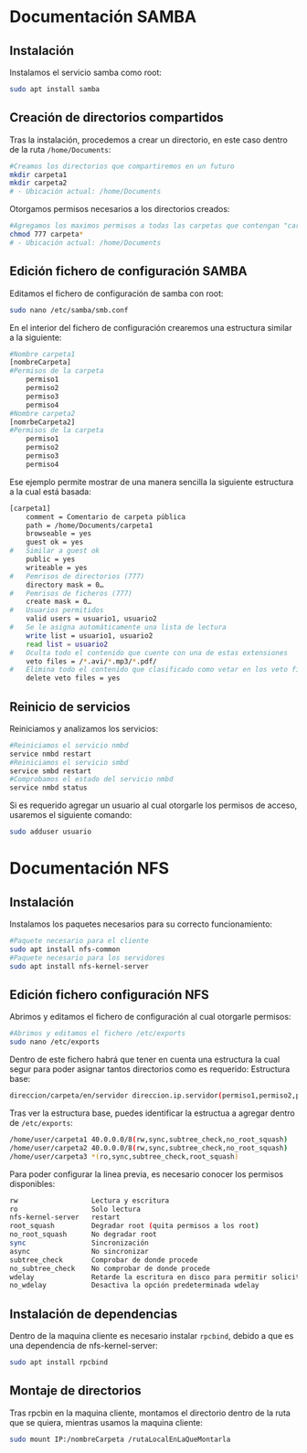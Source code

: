 # Documentación SAMBA
## Instalación
Instalamos el servicio samba como root:
```bash
sudo apt install samba
```
## Creación de directorios compartidos
Tras la instalación, procedemos a crear un directorio, en este caso dentro de la ruta `/home/Documents`:
```bash
#Creamos los directorios que compartiremos en un futuro
mkdir carpeta1
mkdir carpeta2
# - Ubicación actual: /home/Documents
```
Otorgamos permisos necesarios a los directorios creados:
```bash
#Agregamos los maximos permisos a todas las carpetas que contengan "carpeta" sin importar su continuación, permitiendo englobar tanto a carpeta1 como a carpeta2
chmod 777 carpeta*
# - Ubicación actual: /home/Documents
```
## Edición fichero de configuración SAMBA
Editamos el fichero de configuración de samba con root:
```bash
sudo nano /etc/samba/smb.conf
```
En el interior del fichero de configuración crearemos una estructura similar a la siguiente:
```bash
#Nombre carpeta1
[nombreCarpeta]
#Permisos de la carpeta
    permiso1
    permiso2
    permiso3
    permiso4
#Nombre carpeta2
[nomrbeCarpeta2]
#Permisos de la carpeta
    permiso1
    permiso2
    permiso3
    permiso4
```
Ese ejemplo permite mostrar de una manera sencilla la siguiente estructura a la cual está basada:
```bash
[carpeta1]
    comment = Comentario de carpeta pública
	path = /home/Documents/carpeta1
	browseable = yes
	guest ok = yes
#   Similar a guest ok
	public = yes
	writeable = yes
#   Pemrisos de directorios (777)
	directory mask = 0…
#   Pemrisos de ficheros (777)
	create mask = 0…
#   Usuarios permitidos
	valid users = usuario1, usuario2
#   Se le asigna automáticamente una lista de lectura
	write list = usuario1, usuario2
	read list = usuario2
#   Oculta todo el contenido que cuente con una de estas extensiones
	veto files = /*.avi/*.mp3/*.pdf/
#   Elimina todo el contenido que clasificado como vetar en los veto files
	delete veto files = yes
```
## Reinicio de servicios
Reiniciamos y analizamos los servicios:
```bash
#Reiniciamos el servicio nmbd
service nmbd restart
#Reiniciamos el servicio smbd
service smbd restart
#Comprobamos el estado del servicio nmbd
service nmbd status
```
Si es requerido agregar un usuario al cual otorgarle los permisos de acceso, usaremos el siguiente comando:
```bash
sudo adduser usuario
```

# Documentación NFS
## Instalación
Instalamos los paquetes necesarios para su correcto funcionamiento:
```bash
#Paquete necesario para el cliente
sudo apt install nfs-common
#Paquete necesario para los servidores
sudo apt install nfs-kernel-server
```
## Edición fichero configuración NFS
Abrimos y editamos el fichero de configuración al cual otorgarle permisos:
```bash
#Abrimos y editamos el fichero /etc/exports
sudo nano /etc/exports
```
Dentro de este fichero habrá que tener en cuenta una estructura la cual segur para poder asignar tantos directorios como es requerido:
Estructura base:
```bash
direccion/carpeta/en/servidor direccion.ip.servidor(permiso1,permiso2,permiso3)
```
Tras ver la estructura base, puedes identificar la estructua a agregar dentro de `/etc/exports`:
```bash
/home/user/carpeta1 40.0.0.0/8(rw,sync,subtree_check,no_root_squash)
/home/user/carpeta2 40.0.0.0/8(rw,sync,subtree_check,no_root_squash)
/home/user/carpeta3 *(ro,sync,subtree_check,root_squash)
```
Para poder configurar la linea previa, es necesario conocer los permisos disponibles:
```bash
rw			        Lectura y escritura
ro                  Solo lectura
nfs-kernel-server   restart
root_squash         Degradar root (quita permisos a los root)		
no_root_squash      No degradar root						
sync        		Sincronización						
async		        No sincronizar						
subtree_check		Comprobar de donde procede				
no_subtree_check	No comprobar de donde procede
wdelay		        Retarde la escritura en disco para permitir solicitudes consignadas
no_wdelay		    Desactiva la opción predeterminada wdelay
```
## Instalación de dependencias
Dentro de la maquina cliente es necesario instalar `rpcbind`, debido a que es una dependencia de nfs-kernel-server:
```bash
sudo apt install rpcbind
```
## Montaje de directorios
Tras rpcbin en la maquina cliente, montamos el directorio dentro de la ruta que se quiera, mientras usamos la maquina cliente:
```bash
sudo mount IP:/nombreCarpeta /rutaLocalEnLaQueMontarla
```